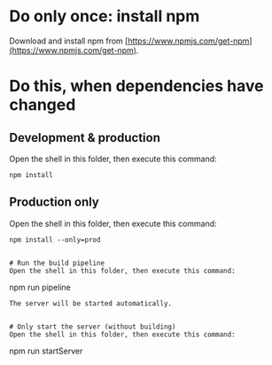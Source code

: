 # Do only once: install npm
Download and install npm from [https://www.npmjs.com/get-npm](https://www.npmjs.com/get-npm).  

# Do this, when dependencies have changed
## Development & production
Open the shell in this folder, then execute this command:
```
npm install
```
## Production only
Open the shell in this folder, then execute this command:
```
npm install --only=prod


# Run the build pipeline
Open the shell in this folder, then execute this command:
```
npm run pipeline
```
The server will be started automatically.


# Only start the server (without building)
Open the shell in this folder, then execute this command:
```
npm run startServer
```
